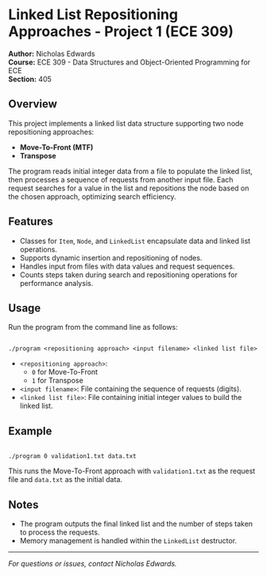 # Linked List Repositioning Approaches - Project 1 (ECE 309)

**Author:** Nicholas Edwards  
**Course:** ECE 309 - Data Structures and Object-Oriented Programming for ECE  
**Section:** 405

## Overview

This project implements a linked list data structure supporting two node repositioning approaches:  
- **Move-To-Front (MTF)**  
- **Transpose**

The program reads initial integer data from a file to populate the linked list, then processes a sequence of requests from another input file. Each request searches for a value in the list and repositions the node based on the chosen approach, optimizing search efficiency.

## Features

- Classes for `Item`, `Node`, and `LinkedList` encapsulate data and linked list operations.
- Supports dynamic insertion and repositioning of nodes.
- Handles input from files with data values and request sequences.
- Counts steps taken during search and repositioning operations for performance analysis.

## Usage

Run the program from the command line as follows:

```

./program <repositioning approach> <input filename> <linked list file>

```

- `<repositioning approach>`:  
  - `0` for Move-To-Front  
  - `1` for Transpose  
- `<input filename>`: File containing the sequence of requests (digits).  
- `<linked list file>`: File containing initial integer values to build the linked list.

## Example

```

./program 0 validation1.txt data.txt

```

This runs the Move-To-Front approach with `validation1.txt` as the request file and `data.txt` as the initial data.

## Notes

- The program outputs the final linked list and the number of steps taken to process the requests.
- Memory management is handled within the `LinkedList` destructor.

---

*For questions or issues, contact Nicholas Edwards.*
